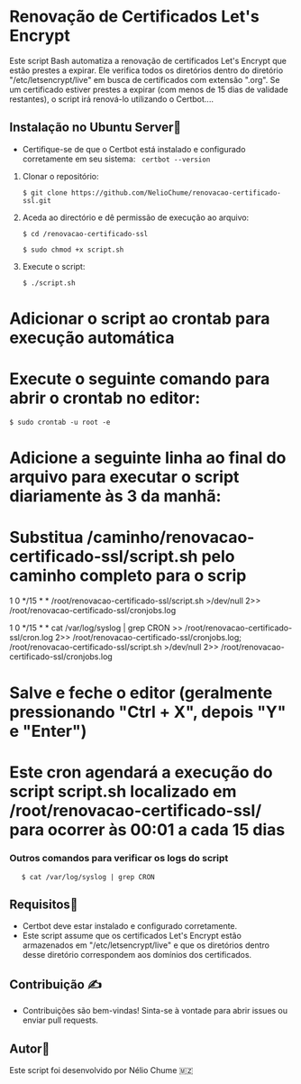 #  Renovação de Certificados Let's Encrypt

Este script Bash automatiza a renovação de certificados Let's Encrypt que estão prestes a expirar. Ele verifica todos os diretórios dentro do diretório "/etc/letsencrypt/live" em busca de certificados com extensão ".org". Se um certificado estiver prestes a expirar (com menos de 15 dias de validade restantes), o script irá renová-lo utilizando o Certbot....

## Instalação no Ubuntu Server:penguin:

- Certifique-se de que o Certbot está instalado e configurado corretamente em seu sistema:
  `` certbot --version``
1. Clonar o repositório:
   
   ```
   $ git clone https://github.com/NelioChume/renovacao-certificado-ssl.git
   ```

2. Aceda ao directório e dê permissão de execução ao arquivo:
   
   ```
   $ cd /renovacao-certificado-ssl
   ```
   
   ```
   $ sudo chmod +x script.sh
   ```

3. Execute o script:
   
   ```
   $ ./script.sh
   ```
   
# Adicionar o script ao crontab para execução automática
# Execute o seguinte comando para abrir o crontab no editor:

 ```
 $ sudo crontab -u root -e
 ```

# Adicione a seguinte linha ao final do arquivo para executar o script diariamente às 3 da manhã:
# Substitua /caminho/renovacao-certificado-ssl/script.sh pelo caminho completo para o scrip
1 0 */15 * * /root/renovacao-certificado-ssl/script.sh >/dev/null 2>> /root/renovacao-certificado-ssl/cronjobs.log

1 0 */15 * * cat /var/log/syslog | grep CRON >> /root/renovacao-certificado-ssl/cron.log 2>> /root/renovacao-certificado-ssl/cronjobs.log; /root/renovacao-certificado-ssl/script.sh >/dev/null 2>> /root/renovacao-certificado-ssl/cronjobs.log


# Salve e feche o editor (geralmente pressionando "Ctrl + X", depois "Y" e "Enter")

# Este cron agendará a execução do script script.sh localizado em /root/renovacao-certificado-ssl/ para ocorrer às 00:01 a cada 15 dias

### Outros comandos para verificar os logs do script
```
   $ cat /var/log/syslog | grep CRON
```

## Requisitos:dart:

- Certbot deve estar instalado e configurado corretamente.
- Este script assume que os certificados Let's Encrypt estão armazenados em "/etc/letsencrypt/live" e que os diretórios dentro desse diretório correspondem aos domínios dos certificados.

## Contribuição :writing_hand:

- Contribuições são bem-vindas! Sinta-se à vontade para abrir issues ou enviar pull requests.

## Autor:massage:

Este script foi desenvolvido por Nélio Chume :mozambique:








